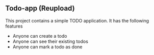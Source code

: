 ## Todo-app (Reupload)

This project contains a simple TODO application. It has the following features

- Anyone can create a todo
- Anyone can see their existing todos
- Anyone can mark a todo as done

